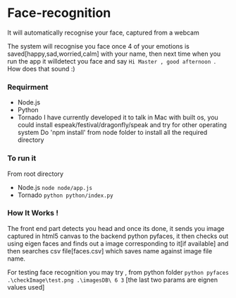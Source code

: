 Face-recognition
================

It will automatically recognise your face, captured from a webcam


The system will recognise you face once 4 of your emotions is saved[happy,sad,worried,calm] with your name, then next time when you run the app it willdetect you face and say `Hi Master , good afternoon `. How does that sound :)

### Requirment

* Node.js
* Python
* Tornado
  I have currently developed it to talk in Mac with built os, you could install espeak/festival/dragonfly/speak and try for other operating system
Do 'npm install' from node folder to install all the required directory

### To run it

From root directory
* Node.js
	`node node/app.js`
* Tornado
	`python python/index.py`


### How It Works !

The front end part detects you head and once its done, it sends you image captured in html5 canvas to the backend python pyfaces, it then checks out using eigen faces and finds out a image corresponding to it[if available] and then searches csv file[faces.csv] which saves name against image file name.


For testing face recognition you may try , from python folder
  `python pyfaces .\checkImage\test.png .\imagesDB\ 6 3`
  [the last two params are eignen values used]

